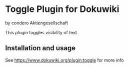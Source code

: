 # Toggle Plugin for Dokuwiki

by condero Aktiengesellschaft

This plugin toggles visibility of text

## Installation and usage

See https://www.dokuwiki.org/plugin:toggle for more info

